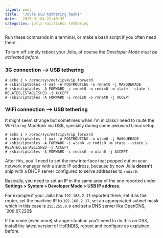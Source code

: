 ```yaml
---
layout: post
title:  "Jolla USB tethering hacks"
date:   2015-01-04 22:40:37
categories: jolla sailfishos tethering
---
```


Run these commands in a terminal, or make a bash script if you often need them!

To turn off simply reboot your Jolla, of course the *Developer Mode must be activated before*.

### 3G connection —> USB tethering

    # echo 1 > /proc/sys/net/ipv4/ip_forward
    # /sbin/iptables -t nat -A POSTROUTING -o rmnet0 -j MASQUERADE
    # /sbin/iptables -A FORWARD -i rmnet0 -o rndis0 -m state --state \ RELATED,ESTABLISHED -j ACCEPT
    # /sbin/iptables -A FORWARD -i rndis0 -o rmnet0 -j ACCEPT

### WiFi connection —> USB tethering

It might seem strange but sometimes when I'm in class I need to route the WiFi to my MacBook via USB, specially during some awkward Linux setup.

    # echo 1 > /proc/sys/net/ipv4/ip_forward
    # /sbin/iptables -t nat -A POSTROUTING -o wlan0 -j MASQUERADE
    # /sbin/iptables -A FORWARD -i wlan0 -o rndis0 -m state --state \ RELATED,ESTABLISHED -j ACCEPT
    # /sbin/iptables -A FORWARD -i rndis0 -o wlan0 -j ACCEPT

After this, you'll need to set the new interface that popped out on your network manager with a static IP address, because by now Jolla **doesn't** ship with a DHCP server configured to serve addresses to `rndis0`.

Basically, you need to set an IP in the same area of the one reported under **Settings > System > Developer Mode > USB IP address**.

For example if your Jolla has `192.168.2.15` reported there, set it as the router, set the machine IP to `192.168.2.17`, set an appropriated subnet mask which in this case is `255.255.0.0` and set a DNS server like OpenDNS, `208.67.222$

If for some (even more) strange situation you'll need to do this on OSX, install the latest version of [HoRNDIS](http://joshuawise.com/horndis#available_versions), reboot and configure as explained before.
